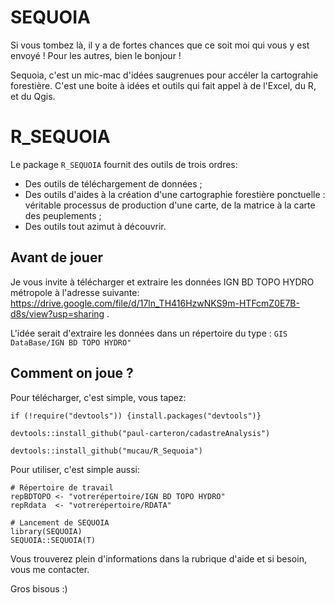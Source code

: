 # SEQUOIA
Si vous tombez là, il y a de fortes chances que ce soit moi qui vous y est envoyé ! Pour les autres, bien le bonjour !

Sequoia, c'est un mic-mac d'idées saugrenues pour accéler la cartograhie forestière.
C'est une boite à idées et outils qui fait appel à de l'Excel, du R, et du Qgis.

# R_SEQUOIA
Le package `R_SEQUOIA` fournit des outils de trois ordres:
- Des outils de téléchargement de données ;
- Des outils d'aides à la création d'une cartographie forestière ponctuelle : véritable processus de production d'une carte, de la matrice à la carte des peuplements ;
- Des outils tout azimut à découvrir.

## Avant de jouer
Je vous invite à télécharger et extraire les données IGN BD TOPO HYDRO métropole à l'adresse suivante: https://drive.google.com/file/d/17ln_TH416HzwNKS9m-HTFcmZ0E7B-d8s/view?usp=sharing . 

L'idée serait d'extraire les données dans un répertoire du type : `GIS DataBase/IGN BD TOPO HYDRO"`


## Comment on joue ?
Pour télécharger, c'est simple, vous tapez: 

`if (!require("devtools")) {install.packages("devtools")}`

`devtools::install_github("paul-carteron/cadastreAnalysis")`

`devtools::install_github("mucau/R_Sequoia")`

Pour utiliser, c'est simple aussi:

```
# Répertoire de travail
repBDTOPO <- "votrerépertoire/IGN BD TOPO HYDRO"
repRdata  <- "votrerépertoire/RDATA"

# Lancement de SEQUOIA
library(SEQUOIA)
SEQUOIA::SEQUOIA(T)
```

Vous trouverez plein d'informations dans la rubrique d'aide et si besoin, vous me contacter.

Gros bisous :)
